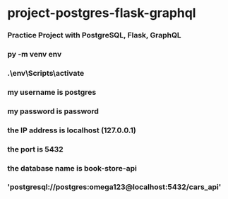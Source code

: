 # project-postgres-flask-graphql

### Practice Project with PostgreSQL, Flask, GraphQL

### py -m venv env

### .\env\Scripts\activate

### my username is postgres

### my password is password

### the IP address is localhost (127.0.0.1)

### the port is 5432

### the database name is book-store-api

### 'postgresql://postgres:omega123@localhost:5432/cars_api'
